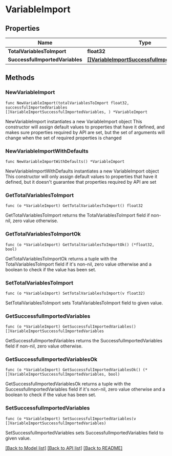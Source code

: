 # VariableImport

## Properties

Name | Type | Description | Notes
------------ | ------------- | ------------- | -------------
**TotalVariablesToImport** | **float32** |  | 
**SuccessfulImportedVariables** | [**[]VariableImportSuccessfulImportedVariables**](VariableImportSuccessfulImportedVariables.md) |  | 

## Methods

### NewVariableImport

`func NewVariableImport(totalVariablesToImport float32, successfulImportedVariables []VariableImportSuccessfulImportedVariables, ) *VariableImport`

NewVariableImport instantiates a new VariableImport object
This constructor will assign default values to properties that have it defined,
and makes sure properties required by API are set, but the set of arguments
will change when the set of required properties is changed

### NewVariableImportWithDefaults

`func NewVariableImportWithDefaults() *VariableImport`

NewVariableImportWithDefaults instantiates a new VariableImport object
This constructor will only assign default values to properties that have it defined,
but it doesn't guarantee that properties required by API are set

### GetTotalVariablesToImport

`func (o *VariableImport) GetTotalVariablesToImport() float32`

GetTotalVariablesToImport returns the TotalVariablesToImport field if non-nil, zero value otherwise.

### GetTotalVariablesToImportOk

`func (o *VariableImport) GetTotalVariablesToImportOk() (*float32, bool)`

GetTotalVariablesToImportOk returns a tuple with the TotalVariablesToImport field if it's non-nil, zero value otherwise
and a boolean to check if the value has been set.

### SetTotalVariablesToImport

`func (o *VariableImport) SetTotalVariablesToImport(v float32)`

SetTotalVariablesToImport sets TotalVariablesToImport field to given value.


### GetSuccessfulImportedVariables

`func (o *VariableImport) GetSuccessfulImportedVariables() []VariableImportSuccessfulImportedVariables`

GetSuccessfulImportedVariables returns the SuccessfulImportedVariables field if non-nil, zero value otherwise.

### GetSuccessfulImportedVariablesOk

`func (o *VariableImport) GetSuccessfulImportedVariablesOk() (*[]VariableImportSuccessfulImportedVariables, bool)`

GetSuccessfulImportedVariablesOk returns a tuple with the SuccessfulImportedVariables field if it's non-nil, zero value otherwise
and a boolean to check if the value has been set.

### SetSuccessfulImportedVariables

`func (o *VariableImport) SetSuccessfulImportedVariables(v []VariableImportSuccessfulImportedVariables)`

SetSuccessfulImportedVariables sets SuccessfulImportedVariables field to given value.



[[Back to Model list]](../README.md#documentation-for-models) [[Back to API list]](../README.md#documentation-for-api-endpoints) [[Back to README]](../README.md)


